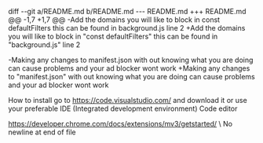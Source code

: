 diff --git a/README.md b/README.md
--- README.md
+++ README.md
@@ -1,7 +1,7 @@
-Add the domains you will like to block in const defaultFilters this can be found in background.js line 2 
+Add the domains you will like to block in "const defaultFilters" this can be found in "background.js" line 2 
 
-Making any changes to manifest.json with out knowing what you are doing can cause problems and your ad blocker wont work
+Making any changes to "manifest.json" with out knowing what you are doing can cause problems and your ad blocker wont work
 
 How to install go to https://code.visualstudio.com/ and download it or use your preferable IDE (Integrated development environment) Code editor
 
 https://developer.chrome.com/docs/extensions/mv3/getstarted/
\ No newline at end of file
